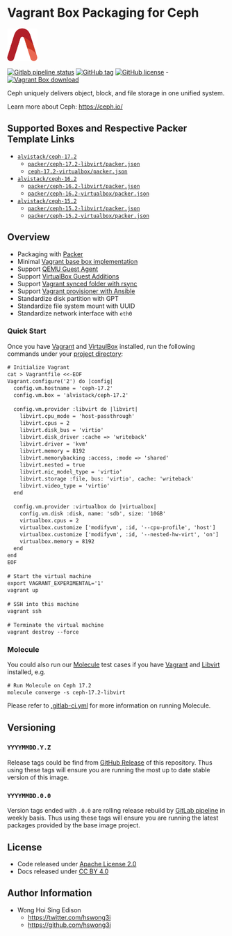 # Vagrant Box Packaging for Ceph

<a href="https://alvistack.com" title="AlviStack" target="_blank"><img src="/alvistack.svg" height="75" alt="AlviStack"></a>

[![Gitlab pipeline status](https://img.shields.io/gitlab/pipeline/alvistack/vagrant-ceph/master)](https://gitlab.com/alvistack/vagrant-ceph/-/pipelines)
[![GitHub tag](https://img.shields.io/github/tag/alvistack/vagrant-ceph.svg)](https://github.com/alvistack/vagrant-ceph/tags)
[![GitHub license](https://img.shields.io/github/license/alvistack/vagrant-ceph.svg)](https://github.com/alvistack/vagrant-ceph/blob/master/LICENSE) -[![Vagrant Box download](https://img.shields.io/badge/dynamic/json?label=alvistack%2Fceph-17.2&query=%24.boxes%5B%3A1%5D.downloads&url=https%3A%2F%2Fapp.vagrantup.com%2Fapi%2Fv1%2Fsearch%3Fq%3Dalvistack%2Fceph-17.2)](https://app.vagrantup.com/alvistack/boxes/ceph-17.2)

Ceph uniquely delivers object, block, and file storage in one unified system.

Learn more about Ceph: <https://ceph.io/>

## Supported Boxes and Respective Packer Template Links

  - [`alvistack/ceph-17.2`](https://app.vagrantup.com/alvistack/boxes/ceph-17.2)
      - [`packer/ceph-17.2-libvirt/packer.json`](https://github.com/alvistack/vagrant-ceph/blob/master/packer/ceph-17.2-libvirt/packer.json)
      - [`ceph-17.2-virtualbox/packer.json`](https://github.com/alvistack/vagrant-ceph/blob/master/packer/ceph-17.2-virtualbox/packer.json)
  - [`alvistack/ceph-16.2`](https://app.vagrantup.com/alvistack/boxes/ceph-16.2)
      - [`packer/ceph-16.2-libvirt/packer.json`](https://github.com/alvistack/vagrant-ceph/blob/master/packer/ceph-16.2-libvirt/packer.json)
      - [`packer/ceph-16.2-virtualbox/packer.json`](https://github.com/alvistack/vagrant-ceph/blob/master/packer/ceph-16.2-virtualbox/packer.json)
  - [`alvistack/ceph-15.2`](https://app.vagrantup.com/alvistack/boxes/ceph-15.2)
      - [`packer/ceph-15.2-libvirt/packer.json`](https://github.com/alvistack/vagrant-ceph/blob/master/packer/ceph-15.2-libvirt/packer.json)
      - [`packer/ceph-15.2-virtualbox/packer.json`](https://github.com/alvistack/vagrant-ceph/blob/master/packer/ceph-15.2-virtualbox/packer.json)

## Overview

  - Packaging with [Packer](https://www.packer.io/)
  - Minimal [Vagrant base box implementation](https://www.vagrantup.com/docs/boxes/base)
  - Support [QEMU Guest Agent](https://wiki.qemu.org/Features/GuestAgent)
  - Support [VirtualBox Guest Additions](https://www.virtualbox.org/manual/ch04.html)
  - Support [Vagrant synced folder with rsync](https://www.vagrantup.com/docs/synced-folders/rsync)
  - Support [Vagrant provisioner with Ansible](https://www.vagrantup.com/docs/provisioning/ansible)
  - Standardize disk partition with GPT
  - Standardize file system mount with UUID
  - Standardize network interface with `eth0`

### Quick Start

Once you have [Vagrant](https://www.vagrantup.com/docs/installation) and [VirtaulBox](https://www.virtualbox.org/) installed, run the following commands under your [project directory](https://learn.hashicorp.com/tutorials/vagrant/getting-started-project-setup?in=vagrant/getting-started):

    # Initialize Vagrant
    cat > Vagrantfile <<-EOF
    Vagrant.configure('2') do |config|
      config.vm.hostname = 'ceph-17.2'
      config.vm.box = 'alvistack/ceph-17.2'
    
      config.vm.provider :libvirt do |libvirt|
        libvirt.cpu_mode = 'host-passthrough'
        libvirt.cpus = 2
        libvirt.disk_bus = 'virtio'
        libvirt.disk_driver :cache => 'writeback'
        libvirt.driver = 'kvm'
        libvirt.memory = 8192
        libvirt.memorybacking :access, :mode => 'shared'
        libvirt.nested = true
        libvirt.nic_model_type = 'virtio'
        libvirt.storage :file, bus: 'virtio', cache: 'writeback'
        libvirt.video_type = 'virtio'
      end
    
      config.vm.provider :virtualbox do |virtualbox|
        config.vm.disk :disk, name: 'sdb', size: '10GB'
        virtualbox.cpus = 2
        virtualbox.customize ['modifyvm', :id, '--cpu-profile', 'host']
        virtualbox.customize ['modifyvm', :id, '--nested-hw-virt', 'on']
        virtualbox.memory = 8192
      end
    end
    EOF
    
    # Start the virtual machine
    export VAGRANT_EXPERIMENTAL='1'
    vagrant up
    
    # SSH into this machine
    vagrant ssh
    
    # Terminate the virtual machine
    vagrant destroy --force

### Molecule

You could also run our [Molecule](https://molecule.readthedocs.io/en/stable/) test cases if you have [Vagrant](https://www.vagrantup.com/) and [Libvirt](https://libvirt.org/) installed, e.g.

    # Run Molecule on Ceph 17.2
    molecule converge -s ceph-17.2-libvirt

Please refer to [.gitlab-ci.yml](.gitlab-ci.yml) for more information on running Molecule.

## Versioning

### `YYYYMMDD.Y.Z`

Release tags could be find from [GitHub Release](https://github.com/alvistack/vagrant-ceph/tags) of this repository. Thus using these tags will ensure you are running the most up to date stable version of this image.

### `YYYYMMDD.0.0`

Version tags ended with `.0.0` are rolling release rebuild by [GitLab pipeline](https://gitlab.com/alvistack/vagrant-ceph/-/pipelines) in weekly basis. Thus using these tags will ensure you are running the latest packages provided by the base image project.

## License

  - Code released under [Apache License 2.0](LICENSE)
  - Docs released under [CC BY 4.0](http://creativecommons.org/licenses/by/4.0/)

## Author Information

  - Wong Hoi Sing Edison
      - <https://twitter.com/hswong3i>
      - <https://github.com/hswong3i>
